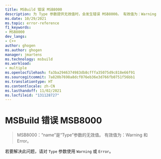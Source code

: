 ```yaml
---
title: MSBuild 错误 MSB8000
description: 为 Type 参数提供无效值时，会发生错误 MSB8000。 有效值为：Warning 和 Error。
ms.date: 10/29/2021
ms.topic: error-reference
f1_keywords:
- MSB8000
dev_langs:
- C++
author: ghogen
ms.author: ghogen
manager: jmartens
ms.technology: msbuild
ms.workload:
- multiple
ms.openlocfilehash: fa3ba2946374983db8cfffa35075d9c818e66f91
ms.sourcegitcommit: 7a820b7698a8dcf076eb36e3d766fb0751f56bb1
ms.translationtype: HT
ms.contentlocale: zh-CN
ms.lasthandoff: 11/02/2021
ms.locfileid: "131128727"
---
```

# <a name="msbuild-error-msb8000"></a>MSBuild 错误 MSB8000

> MSB8000：“name”是“Type”参数的无效值。 有效值为：Warning 和 Error。

若要解决此问题，请对 `Type` 参数使用 `Warning` 或 `Error`。
